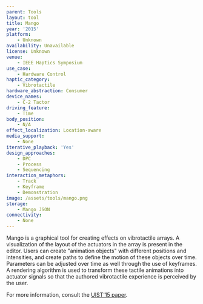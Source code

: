 ```yaml
---
parent: Tools
layout: tool
title: Mango
year: '2015'
platform:
    - Unknown
availability: Unavailable
license: Unknown
venue:
    - IEEE Haptics Symposium
use_case:
    - Hardware Control
haptic_category:
    - Vibrotactile
hardware_abstraction: Consumer
device_names:
    - C-2 Tactor
driving_feature:
    - Time
body_position:
    - N/A
effect_localization: Location-aware
media_support:
    - None
iterative_playback: 'Yes'
design_approaches:
    - DPC
    - Process
    - Sequencing
interaction_metaphors:
    - Track
    - Keyframe
    - Demonstration
image: /assets/tools/mango.png
storage:
    - Mango JSON
connectivity:
    - None
---
```

Mango is a graphical tool for creating effects on vibrotactile arrays.
A visualization of the layout of the actuators in the array is present in the editor.
Users can create "animation objects" with different positions and intensities, and create paths to define the motion of these objects over time.
Parameters can be adjusted over time as well through the use of keyframes.
A rendering algorithm is used to transform these tactile animations into actuator signals so that the authored vibrotactile experience is perceived by the user.

For more information, consult the [UIST'15 paper](https://doi.org/10.1145/2807442.2807470).
